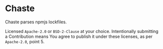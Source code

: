 # Chaste

Chaste parses npmjs lockfiles.

Licensed `Apache-2.0` or `BSD-2-Clause` at your choice.
Intentionally submitting a Contribution means You agree to publish it
under these licenses, as per `Apache-2.0`, point 5.
